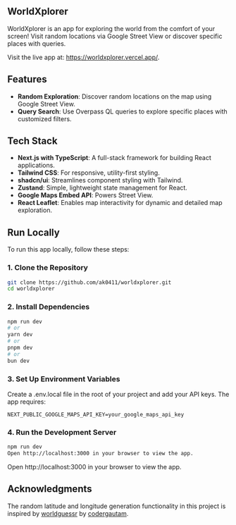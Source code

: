 ## WorldXplorer

WorldXplorer is an app for exploring the world from the comfort of your screen! Visit random locations via Google Street View or discover specific places with queries.

Visit the live app at: https://worldxplorer.vercel.app/.

## Features
- **Random Exploration**: Discover random locations on the map using Google Street View.
- **Query Search**: Use Overpass QL queries to explore specific places with customized filters.

## Tech Stack
- **Next.js with TypeScript**: A full-stack framework for building React applications.
- **Tailwind CSS**: For responsive, utility-first styling.
- **shadcn/ui**: Streamlines component styling with Tailwind.
- **Zustand**: Simple, lightweight state management for React.
- **Google Maps Embed API**: Powers Street View.
- **React Leaflet**: Enables map interactivity for dynamic and detailed map exploration.

## Run Locally

To run this app locally, follow these steps:

### 1. Clone the Repository
```bash
git clone https://github.com/ak0411/worldxplorer.git
cd worldxplorer
```

### 2. Install Dependencies
```bash
npm run dev
# or
yarn dev
# or
pnpm dev
# or
bun dev
```

### 3. Set Up Environment Variables
Create a .env.local file in the root of your project and add your API keys. The app requires:

```plaintext
NEXT_PUBLIC_GOOGLE_MAPS_API_KEY=your_google_maps_api_key
```

### 4. Run the Development Server
```bash
npm run dev
Open http://localhost:3000 in your browser to view the app.
```

Open http://localhost:3000 in your browser to view the app.

## Acknowledgments
The random latitude and longitude generation functionality in this project is inspired by [worldguessr](https://github.com/codergautam/worldguessr) by [codergautam](https://github.com/codergautam).

